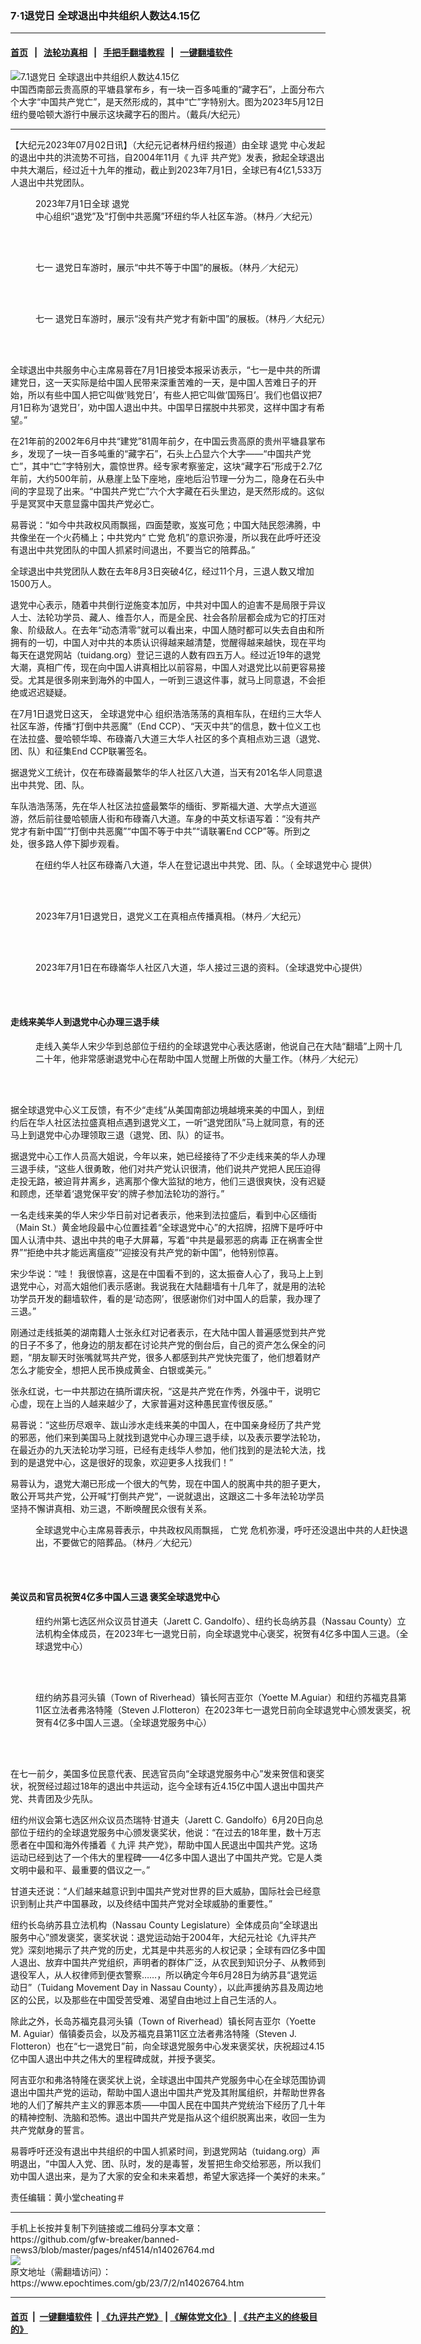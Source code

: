### 7‧1退党日 全球退出中共组织人数达4.15亿
------------------------

#### [首页](https://github.com/gfw-breaker/banned-news3/blob/master/README.md) &nbsp;&nbsp;|&nbsp;&nbsp; [法轮功真相](https://github.com/begood0513/basic/blob/master/README.md)  &nbsp;&nbsp;|&nbsp;&nbsp; [手把手翻墙教程](https://github.com/gfw-breaker/guides/wiki)  &nbsp;&nbsp;|&nbsp;&nbsp; [一键翻墙软件](https://github.com/gfw-breaker/nogfw/blob/master/README.md)  



<div><img alt="7.1退党日 全球退出中共组织人数达4.15亿" class="attachment-djy_600_400 size-djy_600_400 wp-post-image" src="https://i.epochtimes.com/assets/uploads/2023/07/id14026795-4b15bfb710c27ca8479b02390cd98a65-600x400.jpeg"/>
<div class="caption">
 中国西南部云贵高原的平塘县掌布乡，有一块一百多吨重的“藏字石”，上面分布六个大字“中国共产党亡”，是天然形成的，其中“亡”字特别大。图为2023年5月12日纽约曼哈顿大游行中展示这块藏字石的图片。（戴兵/大纪元）
</div></div><hr/>


<div><p>
 【大纪元2023年07月02日讯】（大纪元记者林丹纽约报道）由全球
 <ok href="https://www.epochtimes.com/gb/tag/%E9%80%80%E5%85%9A.html">
  退党
 </ok>
 中心发起的退出中共的洪流势不可挡，自2004年11月《
 <ok href="https://www.epochtimes.com/gb/tag/%E4%B9%9D%E8%AF%84.html">
  九评
 </ok>
 共产党》发表，掀起全球退出中共大潮后，经过近十九年的推动，截止到2023年7月1日，全球已有4亿1,533万人退出中共党团队。
</p>
<figure aria-describedby="caption-attachment-14026821" class="wp-caption aligncenter" id="attachment_14026821" style="width: 600px">
 <ok href="https://i.epochtimes.com/assets/uploads/2023/07/id14026821-IMG_9720.jpg" target="_blank">
  <img alt="" class="size-large wp-image-14026821" src="https://i.epochtimes.com/assets/uploads/2023/07/id14026821-IMG_9720-600x450.jpg"/>
 </ok>
 <br/><figcaption class="wp-caption-text" id="caption-attachment-14026821">
  2023年7月1日全球
  <ok href="https://www.epochtimes.com/gb/tag/%E9%80%80%E5%85%9A.html">
   退党
  </ok>
  中心组织“退党”及“打倒中共恶魔”环纽约华人社区车游。（林丹／大纪元）
 </figcaption><br/>
</figure><br/>
<figure aria-describedby="caption-attachment-14026825" class="wp-caption aligncenter" id="attachment_14026825" style="width: 600px">
 <ok href="https://i.epochtimes.com/assets/uploads/2023/07/id14026825-IMG_9746.jpg" target="_blank">
  <img alt="" class="size-large wp-image-14026825" src="https://i.epochtimes.com/assets/uploads/2023/07/id14026825-IMG_9746-600x450.jpg"/>
 </ok>
 <br/><figcaption class="wp-caption-text" id="caption-attachment-14026825">
  <ok href="https://www.epochtimes.com/gb/tag/%E4%B8%83%E4%B8%80.html">
   七一
  </ok>
  退党日车游时，展示“中共不等于中国”的展板。（林丹／大纪元）
 </figcaption><br/>
</figure><br/>
<figure aria-describedby="caption-attachment-14026823" class="wp-caption aligncenter" id="attachment_14026823" style="width: 600px">
 <ok href="https://i.epochtimes.com/assets/uploads/2023/07/id14026823-IMG_9751.jpg" target="_blank">
  <img alt="" class="size-large wp-image-14026823" src="https://i.epochtimes.com/assets/uploads/2023/07/id14026823-IMG_9751-600x450.jpg"/>
 </ok>
 <br/><figcaption class="wp-caption-text" id="caption-attachment-14026823">
  <ok href="https://www.epochtimes.com/gb/tag/%E4%B8%83%E4%B8%80.html">
   七一
  </ok>
  退党日车游时，展示“没有共产党才有新中国”的展板。（林丹／大纪元）
 </figcaption><br/>
</figure><br/>
<p>
 全球退出中共服务中心主席易蓉在7月1日接受本报采访表示，“七一是中共的所谓建党日，这一天实际是给中国人民带来深重苦难的一天，是中国人苦难日子的开始，所以有些中国人把它叫做‘贱党日’，有些人把它叫做‘国殇日’。我们也倡议把7月1日称为‘退党日’，劝中国人退出中共。中国早日摆脱中共邪灵，这样中国才有希望。”
</p>
<p>
 在21年前的2002年6月中共“建党”81周年前夕，在中国云贵高原的贵州平塘县掌布乡，发现了一块一百多吨重的“藏字石”，石头上凸显六个大字——“中国共产党亡”，其中“亡”字特别大，震惊世界。经专家考察鉴定，这块“藏字石”形成于2.7亿年前，大约500年前，从悬崖上坠下座地，座地后沿节理一分为二，隐身在石头中间的字显现了出来。“中国共产党亡”六个大字藏在石头里边，是天然形成的。这似乎是冥冥中天意显露中国共产党必亡。
</p>
<p>
 易蓉说：“如今中共政权风雨飘摇，四面楚歌，岌岌可危；中国大陆民怨沸腾，中共像坐在一个火药桶上；中共党内“
 <ok href="https://www.epochtimes.com/gb/tag/%E4%BA%A1%E5%85%9A.html">
  亡党
 </ok>
 危机”的意识弥漫，所以我在此呼吁还没有退出中共党团队的中国人抓紧时间退出，不要当它的陪葬品。”
</p>
<p>
 全球退出中共党团队人数在去年8月3日突破4亿，经过11个月，三退人数又增加1500万人。
</p>
<p>
 退党中心表示，随着中共倒行逆施变本加厉，中共对中国人的迫害不是局限于异议人士、法轮功学员、藏人、维吾尔人，而是全民、社会各阶层都会成为它的打压对象、阶级敌人。在去年“动态清零”就可以看出来，中国人随时都可以失去自由和所拥有的一切，中国人对中共的本质认识得越来越清楚，觉醒得越来越快，现在平均每天在退党网站（tuidang.org）登记三退的人数有四五万人。经过近19年的退党大潮，真相广传，现在向中国人讲真相比以前容易，中国人对退党比以前更容易接受。尤其是很多刚来到海外的中国人，一听到三退这件事，就马上同意退，不会拒绝或迟迟疑疑。
</p>
<p>
 在7月1日退党日这天，
 <ok href="https://www.epochtimes.com/gb/tag/%E5%85%A8%E7%90%83%E9%80%80%E5%85%9A%E4%B8%AD%E5%BF%83.html">
  全球退党中心
 </ok>
 组织浩浩荡荡的真相车队，在纽约三大华人社区车游，传播“打倒中共恶魔”（End CCP）、“天灭中共”的信息，数十位义工也在法拉盛、曼哈顿华埠、布碌崙八大道三大华人社区的多个真相点劝三退（退党、团、队）和征集End CCP联署签名。
</p>
<p>
 据退党义工统计，仅在布碌崙最繁华的华人社区八大道，当天有201名华人同意退出中共党、团、队。
</p>
<p>
 车队浩浩荡荡，先在华人社区法拉盛最繁华的缅街、罗斯福大道、大学点大道巡游，然后前往曼哈顿唐人街和布碌崙八大道。车身的中英文标语写着：“没有共产党才有新中国”“打倒中共恶魔”“中国不等于中共”“请联署End CCP”等。所到之处，很多路人停下脚步观看。
</p>
<figure aria-describedby="caption-attachment-14026828" class="wp-caption aligncenter" id="attachment_14026828" style="width: 600px">
 <ok href="https://i.epochtimes.com/assets/uploads/2023/07/id14026828-IMG_1630.jpg" target="_blank">
  <img alt="" class="size-large wp-image-14026828" src="https://i.epochtimes.com/assets/uploads/2023/07/id14026828-IMG_1630-600x450.jpg"/>
 </ok>
 <br/><figcaption class="wp-caption-text" id="caption-attachment-14026828">
  在纽约华人社区布碌崙八大道，华人在登记退出中共党、团、队。（
  <ok href="https://www.epochtimes.com/gb/tag/%E5%85%A8%E7%90%83%E9%80%80%E5%85%9A%E4%B8%AD%E5%BF%83.html">
   全球退党中心
  </ok>
  提供）
 </figcaption><br/>
</figure><br/>
<figure aria-describedby="caption-attachment-14026826" class="wp-caption aligncenter" id="attachment_14026826" style="width: 600px">
 <ok href="https://i.epochtimes.com/assets/uploads/2023/07/id14026826-IMG_9864.jpg" target="_blank">
  <img alt="" class="size-large wp-image-14026826" src="https://i.epochtimes.com/assets/uploads/2023/07/id14026826-IMG_9864-600x450.jpg"/>
 </ok>
 <br/><figcaption class="wp-caption-text" id="caption-attachment-14026826">
  2023年7月1日退党日，退党义工在真相点传播真相。（林丹／大纪元）
 </figcaption><br/>
</figure><br/>
<figure aria-describedby="caption-attachment-14026829" class="wp-caption aligncenter" id="attachment_14026829" style="width: 600px">
 <ok href="https://i.epochtimes.com/assets/uploads/2023/07/id14026829-IMG_1629.jpg" target="_blank">
  <img alt="" class="size-large wp-image-14026829" src="https://i.epochtimes.com/assets/uploads/2023/07/id14026829-IMG_1629-600x450.jpg"/>
 </ok>
 <br/><figcaption class="wp-caption-text" id="caption-attachment-14026829">
  2023年7月1日在布碌崙华人社区八大道，华人接过三退的资料。（全球退党中心提供）
 </figcaption><br/>
</figure><br/>
<h4>
 走线来美华人到退党中心办理三退手续
</h4>
<figure aria-describedby="caption-attachment-14026830" class="wp-caption aligncenter" id="attachment_14026830" style="width: 600px">
 <ok href="https://i.epochtimes.com/assets/uploads/2023/07/id14026830-IMG_9266.jpg" target="_blank">
  <img alt="" class="size-large wp-image-14026830" src="https://i.epochtimes.com/assets/uploads/2023/07/id14026830-IMG_9266-600x450.jpg"/>
 </ok>
 <br/><figcaption class="wp-caption-text" id="caption-attachment-14026830">
  走线入美华人宋少华到总部位于纽约的全球退党中心表达感谢，他说自己在大陆“翻墙”上网十几二十年，他非常感谢退党中心在帮助中国人觉醒上所做的大量工作。（林丹／大纪元）
 </figcaption><br/>
</figure><br/>
<p>
 据全球退党中心义工反馈，有不少“走线”从美国南部边境越境来美的中国人，到纽约后在华人社区法拉盛真相点遇到退党义工，一听“退党团队”马上就同意，有的还马上到退党中心办理领取三退（退党、团、队）的证书。
</p>
<p>
 据退党中心工作人员高大姐说，今年以来，她已经接待了不少走线来美的华人办理三退手续，“这些人很勇敢，他们对共产党认识很清，他们说共产党把人民压迫得走投无路，被迫背井离乡，逃离那个像大监狱的地方，他们三退很爽快，没有迟疑和顾虑，还举着‘退党保平安’的牌子参加法轮功的游行。”
</p>
<p>
 一名走线来美的华人宋少华日前对记者表示，他来到法拉盛后，看到中心区缅街（Main St.）黄金地段最中心位置挂着“全球退党中心”的大招牌，招牌下是呼吁中国人认清中共、退出中共的电子大屏幕，写着“中共是最邪恶的病毒 正在祸害全世界”“拒绝中共才能远离瘟疫”“迎接没有共产党的新中国”，他特别惊喜。
</p>
<p>
 宋少华说：“哇！ 我很惊喜，这是在中国看不到的，这太振奋人心了，我马上上到退党中心，对高大姐他们表示感谢。我说我在大陆翻墙有十几年了，就是用的法轮功学员开发的翻墙软件，看的是‘动态网’，很感谢你们对中国人的启蒙，我办理了三退。”
</p>
<p>
 刚通过走线抵美的湖南籍人士张永红对记者表示，在大陆中国人普遍感觉到共产党的日子不多了，他身边的朋友都在讨论共产党的倒台后，自己的资产怎么保全的问题，“朋友聊天时张嘴就骂共产党，很多人都感到共产党快完蛋了，他们想着财产怎么才能安全，想把人民币换成黄金、白银或美元。”
</p>
<p>
 张永红说，七一中共那边在搞所谓庆祝，“这是共产党在作秀，外强中干，说明它心虚，现在上当的人越来越少了，大家普遍对这种愚民宣传很反感。”
</p>
<p>
 易蓉说：“这些历尽艰辛、跋山涉水走线来美的中国人，在中国亲身经历了共产党的邪恶，他们来到美国马上就找到退党中心办理三退手续，以及表示要学法轮功，在最近办的九天法轮功学习班，已经有走线华人参加，他们找到的是法轮大法，找到的是退党中心，这是很好的现象，欢迎更多人找我们！”
</p>
<p>
 易蓉认为，退党大潮已形成一个很大的气势，现在中国人的脱离中共的胆子更大，敢公开骂共产党，公开喊“打倒共产党”，一说就退出，这跟这二十多年法轮功学员坚持不懈讲真相、劝三退，不断唤醒民众很有关系。
</p>
<figure aria-describedby="caption-attachment-14026831" class="wp-caption aligncenter" id="attachment_14026831" style="width: 600px">
 <ok href="https://i.epochtimes.com/assets/uploads/2023/07/id14026831-IMG_9711-3.jpg" target="_blank">
  <img alt="" class="size-large wp-image-14026831" src="https://i.epochtimes.com/assets/uploads/2023/07/id14026831-IMG_9711-3-600x450.jpg"/>
 </ok>
 <br/><figcaption class="wp-caption-text" id="caption-attachment-14026831">
  全球退党中心主席易蓉表示，中共政权风雨飘摇，
  <ok href="https://www.epochtimes.com/gb/tag/%E4%BA%A1%E5%85%9A.html">
   亡党
  </ok>
  危机弥漫，呼吁还没退出中共的人赶快退出，不要做它的陪葬品。（林丹／大纪元）
 </figcaption><br/>
</figure><br/>
<h4>
 美议员和官员祝贺4亿多中国人三退 褒奖全球退党中心
</h4>
<figure aria-describedby="caption-attachment-14026856" class="wp-caption aligncenter" id="attachment_14026856" style="width: 600px">
 <ok href="https://i.epochtimes.com/assets/uploads/2023/07/id14026856-imgonline-com-ua-twotoone-W4UldLNljqH.jpg" target="_blank">
  <img alt="" class="size-large wp-image-14026856" src="https://i.epochtimes.com/assets/uploads/2023/07/id14026856-imgonline-com-ua-twotoone-W4UldLNljqH-600x439.jpg"/>
 </ok>
 <br/><figcaption class="wp-caption-text" id="caption-attachment-14026856">
  纽约州第七选区州众议员甘道夫（Jarett C. Gandolfo）、纽约长岛纳苏县（Nassau County）立法机构全体成员，在2023年七一退党日前，向全球退党中心褒奖，祝贺有4亿多中国人三退。（全球退党中心）
 </figcaption><br/>
</figure><br/>
<figure aria-describedby="caption-attachment-14026848" class="wp-caption aligncenter" id="attachment_14026848" style="width: 600px">
 <ok href="https://i.epochtimes.com/assets/uploads/2023/07/id14026848-imgonline-com-ua-twotoone-uolEKSwsKI4xDtM.jpg" target="_blank">
  <img alt="" class="size-large wp-image-14026848" src="https://i.epochtimes.com/assets/uploads/2023/07/id14026848-imgonline-com-ua-twotoone-uolEKSwsKI4xDtM-600x457.jpg"/>
 </ok>
 <br/><figcaption class="wp-caption-text" id="caption-attachment-14026848">
  纽约纳苏县河头镇（Town of Riverhead）镇长阿吉亚尔（Yoette M.Aguiar）和纽约苏福克县第11区立法者弗洛特隆（Steven J.Flotteron）在2023年七一退党日前向全球退党中心颁发褒奖，祝贺有4亿多中国人三退。（全球退党服务中心）
 </figcaption><br/>
</figure><br/>
<p>
 在七一前夕，美国多位民意代表、民选官员向“全球退党服务中心”发来贺信和褒奖状，祝贺经过超过18年的退出中共运动，迄今全球有近4.15亿中国人退出中国共产党、共青团及少先队。
</p>
<p>
 纽约州议会第七选区州众议员杰瑞特‧甘道夫（Jarett C. Gandolfo）6月20日向总部位于纽约的全球退党服务中心颁发褒奖状，他说：“在过去的18年里，数十万志愿者在中国和海外传播着《
 <ok href="https://www.epochtimes.com/gb/tag/%E4%B9%9D%E8%AF%84.html">
  九评
 </ok>
 共产党》，帮助中国人民退出中国共产党。这场运动已经到达了一个伟大的里程碑——4亿多中国人退出了中国共产党。它是人类文明中最和平、最重要的倡议之一。”
</p>
<p>
 甘道夫还说：“人们越来越意识到中国共产党对世界的巨大威胁，国际社会已经意识到制止共产中国暴政，以及终结中国共产党对全球威胁的重要性。”
</p>
<p>
 纽约长岛纳苏县立法机构（Nassau County Legislature）全体成员向“全球退出服务中心”颁发褒奖，褒奖状说：退党运动始于2004年，大纪元社论《九评共产党》深刻地揭示了共产党的历史，尤其是中共恶劣的人权记录；全球有四亿多中国人退出、放弃中国共产党组织，声明者的群体广泛，从农民到知识分子、从教师到退役军人，从人权律师到便衣警察……，所以确定今年6月28日为纳苏县“退党运动日”（Tuidang Movement Day in Nassau County），以此声援纳苏县及周边地区的公民，以及那些在中国受苦受难、渴望自由地过上自己生活的人。
</p>
<p>
 除此之外，长岛苏福克县河头镇（Town of Riverhead）镇长阿吉亚尔（Yoette M. Aguiar）偕镇委员会，以及苏福克县第11区立法者弗洛特隆（Steven J. Flotteron）也在“七一退党日”前，向全球退党服务中心发来褒奖状，庆祝超过4.15亿中国人退出中共之伟大的里程碑成就，并授予褒奖。
</p>
<p>
 阿吉亚尔和弗洛特隆在褒奖状上说，全球退出中国共产党服务中心在全球范围协调退出中国共产党的运动，帮助中国人退出中国共产党及其附属组织，并帮助世界各地的人们了解共产主义的罪恶本质——中国人民在中国共产党统治下经历了几十年的精神控制、洗脑和恐怖。退出中国共产党是指从这个组织脱离出来，收回一生为共产党献身的誓言。
</p>
<p>
 易蓉呼吁还没有退出中共组织的中国人抓紧时间，到退党网站（tuidang.org）声明退出，“中国人入党、团、队时，发的是毒誓，发誓把生命交给邪恶，所以我们劝中国人退出来，是为了大家的安全和未来着想，希望大家选择一个美好的未来。”
</p>
<p>
 责任编辑：黄小堂cheating＃
</p>
</div>
<hr/>
手机上长按并复制下列链接或二维码分享本文章：<br/>
https://github.com/gfw-breaker/banned-news3/blob/master/pages/nf4514/n14026764.md <br/>
<a href='https://github.com/gfw-breaker/banned-news3/blob/master/pages/nf4514/n14026764.md'><img src='https://github.com/gfw-breaker/banned-news3/blob/master/pages/nf4514/n14026764.md.png'/></a> <br/>
原文地址（需翻墙访问）：https://www.epochtimes.com/gb/23/7/2/n14026764.htm


------------------------
#### [首页](https://github.com/gfw-breaker/banned-news3/blob/master/README.md) &nbsp;|&nbsp; [一键翻墙软件](https://github.com/gfw-breaker/nogfw/blob/master/README.md) &nbsp;| [《九评共产党》](https://github.com/gfw-breaker/9ping.md/blob/master/README.md#九评之一评共产党是什么) | [《解体党文化》](https://github.com/gfw-breaker/jtdwh.md/blob/master/README.md) | [《共产主义的终极目的》](https://github.com/gfw-breaker/gczydzjmd.md/blob/master/README.md)


<img src='http://gfw-breaker.win/banned-news3/pages/nf4514/n14026764.md' width='0px' height='0px'/>
